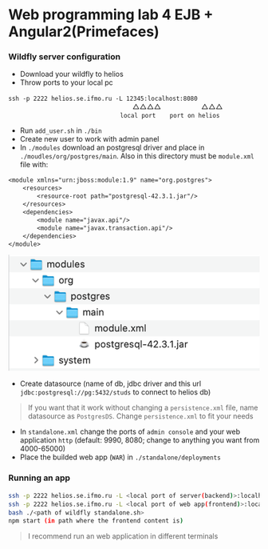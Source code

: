 # Web programming lab 4 EJB + Angular2(Primefaces)

### Wildfly server configuration 

- Download your wildfly to helios 
- Throw ports to your local pc  

`ssh -p 2222 helios.se.ifmo.ru -L 12345:localhost:8080`\
&emsp;&emsp;&emsp;&emsp;&emsp;&emsp;&emsp;&emsp;&emsp;&emsp;&emsp;&emsp;&emsp;&emsp;&emsp;&emsp;&emsp;&ensp; △△△△&emsp;&emsp;&emsp;&emsp;&emsp;&ensp; △△△ \
&emsp;&emsp;&emsp;&emsp;&emsp;&emsp;&emsp;&emsp;&emsp;&emsp;&emsp;&emsp;&emsp;&emsp;&emsp;&emsp;`local port`&emsp;&emsp;`port on helios`

- Run `add_user.sh` in `./bin`
- Create new user to work with admin panel
- In `./modules` download an postgresql driver and place in `./moudles/org/postgres/main`. Also in this directory must be `module.xml` file with:  

``` 
<module xmlns="urn:jboss:module:1.9" name="org.postgres">
	<resources> 
		<resource-root path="postgresql-42.3.1.jar"/>
	</resources>
	<dependencies>      
		<module name="javax.api"/>      
		<module name="javax.transaction.api"/> 
	</dependencies> 
</module>
```

![Alt text](img/modules.png?raw=true "Modules")

- Create datasource (name of db, jdbc driver and this url `jdbc:postgresql://pg:5432/studs` to connect to helios db)
> If you want that it work without changing a `persistence.xml` file,  name datasource as `PostgresDS`.
> Change `persistence.xml` to fit your needs

- In `standalone.xml` change the ports of `admin console` and your web application `http` (default: 9990, 8080; change to anything you want  from 4000-65000)
- Place the builded web app (`WAR`) in `./standalone/deployments`

### Running an app

``` sh
ssh -p 2222 helios.se.ifmo.ru -L <local port of server(backend)>:localhost:<port of server>
ssh -p 2222 helios.se.ifmo.ru -L <local port of web app(frontend)>:localhost:<port of web app>
bash ./<path of wildfly standalone.sh>
npm start (in path where the frontend content is)
```
> I recommend run an web application in different terminals

